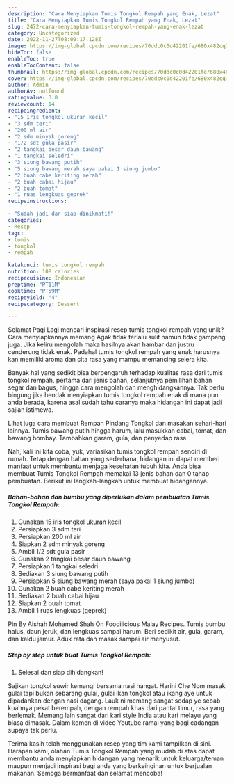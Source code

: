 ```yaml
---
description: "Cara Menyiapkan Tumis Tongkol Rempah yang Enak, Lezat"
title: "Cara Menyiapkan Tumis Tongkol Rempah yang Enak, Lezat"
slug: 2472-cara-menyiapkan-tumis-tongkol-rempah-yang-enak-lezat
category: Uncategorized
date: 2022-11-27T08:09:17.128Z
image: https://img-global.cpcdn.com/recipes/70ddc0c0d42201fe/680x482cq70/tumis-tongkol-rempah-foto-resep-utama.jpg
hideToc: false
enableToc: true
enableTocContent: false
thumbnail: https://img-global.cpcdn.com/recipes/70ddc0c0d42201fe/680x482cq70/tumis-tongkol-rempah-foto-resep-utama.jpg
cover: https://img-global.cpcdn.com/recipes/70ddc0c0d42201fe/680x482cq70/tumis-tongkol-rempah-foto-resep-utama.jpg
author: Admin
authorAv: notfound
ratingvalue: 3.8
reviewcount: 14
recipeingredient:
- "15 iris tongkol ukuran kecil"
- "3 sdm teri"
- "200 ml air"
- "2 sdm minyak goreng"
- "1/2 sdt gula pasir"
- "2 tangkai besar daun bawang"
- "1 tangkai seledri"
- "3 siung bawang putih"
- "5 siung bawang merah saya pakai 1 siung jumbo"
- "2 buah cabe keriting merah"
- "2 buah cabai hijau"
- "2 buah tomat"
- "1 ruas lengkuas geprek"
recipeinstructions:

- "Sudah jadi dan siap dinikmati!"
categories:
- Resep
tags:
- tumis
- tongkol
- rempah

katakunci: tumis tongkol rempah 
nutrition: 108 calories
recipecuisine: Indonesian
preptime: "PT11M"
cooktime: "PT59M"
recipeyield: "4"
recipecategory: Dessert

---
```



Selamat Pagi Lagi mencari inspirasi resep tumis tongkol rempah yang unik? Cara menyiapkannya memang Agak tidak terlalu sulit namun tidak gampang juga. Jika keliru mengolah maka hasilnya akan hambar dan justru cenderung tidak enak. Padahal tumis tongkol rempah yang enak harusnya kan memiliki aroma dan cita rasa yang mampu memancing selera kita.


Banyak hal yang sedikit bisa berpengaruh terhadap kualitas rasa dari tumis tongkol rempah, pertama dari jenis bahan, selanjutnya pemilihan bahan segar dan bagus, hingga cara mengolah dan menghidangkannya. Tak perlu bingung jika hendak menyiapkan tumis tongkol rempah enak di mana pun anda berada, karena asal sudah tahu caranya maka hidangan ini dapat jadi sajian istimewa.

Lihat juga cara membuat Rempah Pindang Tongkol dan masakan sehari-hari lainnya. Tumis bawang putih hingga harum, lalu masukkan cabai, tomat, dan bawang bombay. Tambahkan garam, gula, dan penyedap rasa.


Nah, kali ini kita coba, yuk, variasikan tumis tongkol rempah sendiri di rumah. Tetap dengan bahan yang sederhana, hidangan ini dapat memberi manfaat untuk membantu menjaga kesehatan tubuh kita. Anda bisa membuat Tumis Tongkol Rempah memakai 13 jenis bahan dan 0 tahap pembuatan. Berikut ini langkah-langkah untuk membuat hidangannya.

<!--inarticleads1-->

##### Bahan-bahan dan bumbu yang diperlukan dalam pembuatan Tumis Tongkol Rempah:

1. Gunakan 15 iris tongkol ukuran kecil
1. Persiapkan 3 sdm teri
1. Persiapkan 200 ml air
1. Siapkan 2 sdm minyak goreng
1. Ambil 1/2 sdt gula pasir
1. Gunakan 2 tangkai besar daun bawang
1. Persiapkan 1 tangkai seledri
1. Sediakan 3 siung bawang putih
1. Persiapkan 5 siung bawang merah (saya pakai 1 siung jumbo)
1. Gunakan 2 buah cabe keriting merah
1. Sediakan 2 buah cabai hijau
1. Siapkan 2 buah tomat
1. Ambil 1 ruas lengkuas (geprek)


Pin By Aishah Mohamed Shah On Foodilicious Malay Recipes. Tumis bumbu halus, daun jeruk, dan lengkuas sampai harum. Beri sedikit air, gula, garam, dan kaldu jamur. Aduk rata dan masak sampai air menyusut. 

<!--inarticleads2-->

##### Step by step untuk buat Tumis Tongkol Rempah:


1. Selesai dan siap dihidangkan!

Sajikan tongkol suwir kemangi bersama nasi hangat. Harini Che Nom masak gulai tapi bukan sebarang gulai, gulai ikan tongkol atau ikang aye untuk dipadankan dengan nasi dagang. Lauk ni memang sangat sedap ye sebab kuahnya pekat berempah, dengan rempah khas dari pantai timur, rasa yang berlemak. Memang lain sangat dari kari style India atau kari melayu yang biasa dimasak. Dalam komen di video Youtube ramai yang bagi cadangan supaya tak perlu. 

Terima kasih telah menggunakan resep yang tim kami tampilkan di sini. Harapan kami, olahan Tumis Tongkol Rempah yang mudah di atas dapat membantu anda menyiapkan hidangan yang menarik untuk keluarga/teman maupun menjadi inspirasi bagi anda yang berkeinginan untuk berjualan makanan. Semoga bermanfaat dan selamat mencoba!

